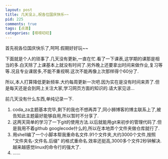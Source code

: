 ```yaml
---
layout: post
title: 几天没上,祝各位国庆快乐~~
pid: 225
comments: true
tags: [点滴]
categories: [唠唠叨叨]
---
```

首先祝各位国庆快乐了,呵呵.假期好好玩~~

下面就是个人的琐事了.几天没有更新,一直在忙.看了一下课表,这学期的课那是相当的多.白天除了上课基本上就没有时间了.另外晚上还要拿出时间来做作业,复习等等.况且专业课居多,不能不重视啊.这次不能再像上次那样得个60分了.

所以,本人打算降低更新频率.大约每周更新一次吧.因为实在是没有时间来弄了.但是每天还是会到网上关注大家,学习网页方面的知识的.请大家见谅...

前几天没有什么东西,单纯记录一下.

1. coda_za主题基本完毕,剩下的我也不想再弄了,同小狮博客的博主联系上了,被告知此主题最好能够自用,所以暂时不分享了.
2. 这两天简单的学习了一下git的使用方法.以后就能用git来初步的管理代码了.但是我用不着github googlecode什么的,所以在本地弄个文件夹做仓库就行了.
3. 用shell编了一个小脚本帮我重命名文件.91个文件夹,大约3000个文件,按照 "文件夹名-文件名.后缀" 的格式重命名.效率还挺高,3000多个文件2秒钟解决.越来越感觉linux的命令行的强大了.
4. ......
